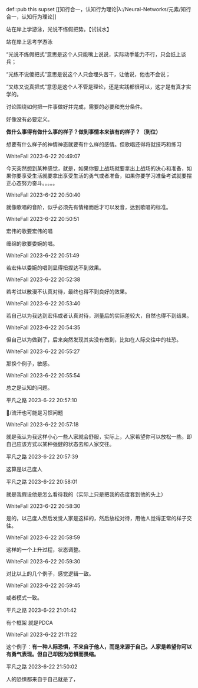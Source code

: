 def::pub this supset [[知行合一，认知行为理论|λ:/Neural-Networks/元素/知行合一，认知行为理论]]

站在岸上学游泳，光说不练假把势。【试试水】

站在岸上思考学游泳

“光说不练假把式”意思是这个人只能嘴上说说，实际动手能力不行，只会纸上谈兵；

“光练不说傻把式”意思是说这个人只会埋头苦干，让他说，他也不会说；  

“又练又说真把式”意思是这个人不管是理论，还是实践都很可以，这才是有真才实学的。


讨论围绕如何把一件事做好并完成，需要的必要和充分条件。

好像没有必要定义。

**做什么事得有做什么事的样子？做到事情本来该有的样子？（到位）**

想要有什么样子的神情神态就要有什么样的感情。但歌唱还得将就技巧和练习

WhiteFall 2023-6-22 20:49:07

今天突然想到某种感觉，就是，如果你要上战场就要拿出上战场的决心和准备，如果你要享受生活就要拿出享受生活的勇气或者准备，如果你要学习准备考试就要摆正心态努力奋斗。。。。。

WhiteFall 2023-6-22 20:50:40

就像歌唱的音阶，似乎必须先有情绪而后才可以发音，达到歌唱的标准。

WhiteFall 2023-6-22 20:50:51

宏伟的歌要宏伟的唱

缠绵的歌要委婉的唱。

WhiteFall 2023-6-22 20:51:49

若宏伟以委婉的唱则显得扭捏达不到效果。

WhiteFall 2023-6-22 20:52:38

若考试以散漫不认真对待，最终也得不到良好的效果。

WhiteFall 2023-6-22 20:53:40

若自己以为我达到宏伟或者认真对待，测量后的实际差较大，自然也得不到结果。

WhiteFall 2023-6-22 20:54:35

但自己以为做到了，后来突然发现其实没有做到，比如在人际交往中的社恐。

WhiteFall 2023-6-22 20:55:27

那换个例子，敏感。

WhiteFall 2023-6-22 20:55:54

总之是认知的问题。

平凡之路 2023-6-22 20:57:10

/流汗也可能是习惯问题

WhiteFall 2023-6-22 20:57:18

就是我认为我这样小心一些人家就会舒服，实际上，人家希望你可以放松一些。即自己应该方式以某种强健的状态去和人家交往。

平凡之路 2023-6-22 20:57:39

这算是以己度人

平凡之路 2023-6-22 20:58:01

就是我假设他是怎么看待我的（实际上只是把我的态度套到他的头上）

WhiteFall 2023-6-22 20:58:30

是的，以己度人然后发觉人家是这样的，然后放松对待，用他人觉得正常的样子交往。

WhiteFall 2023-6-22 20:58:59

这样的一个上升过程，状态调整。

WhiteFall 2023-6-22 20:59:30

对比以上的几个例子，感觉逻辑一致。

WhiteFall 2023-6-22 20:59:45

或者模式一致。

平凡之路 2023-6-22 21:01:42

有个框架 就是PDCA

WhiteFall 2023-6-22 21:11:22

这个例子：**有一种人际恐惧，不来自于他人，而是来源于自己。人家是希望你可以有勇气表现。但自己却因为恐惧而畏缩。**

平凡之路 2023-6-22 21:50:02

人的恐惧都来自于自己就是了，
